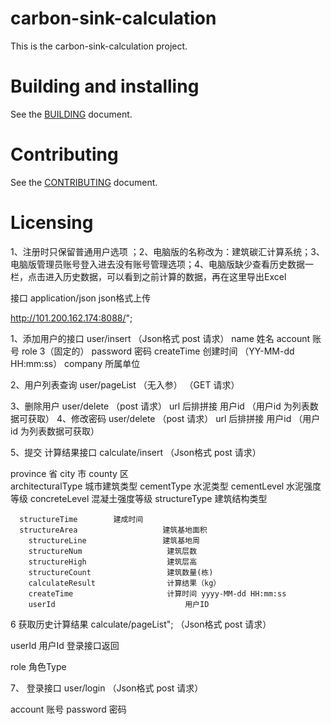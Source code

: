 # carbon-sink-calculation

This is the carbon-sink-calculation project.

# Building and installing

See the [BUILDING](BUILDING.md) document.

# Contributing

See the [CONTRIBUTING](CONTRIBUTING.md) document.

# Licensing

<!--
Please go to https://choosealicense.com/licenses/ and choose a license that
fits your needs. The recommended license for a project of this type is the
GNU AGPLv3.
-->

1、注册时只保留普通用户选项 ；2、电脑版的名称改为：建筑碳汇计算系统；3、电脑版管理员账号登入进去没有账号管理选项；4、电脑版缺少查看历史数据一栏，点击进入历史数据，可以看到之前计算的数据，再在这里导出Excel

接口
application/json  json格式上传

http://101.200.162.174:8088/";
 
1、添加用户的接口   user/insert   （Json格式 post 请求）
   name     姓名
   account  账号
   role       3（固定的）
   password       密码
   createTime   创建时间 （YY-MM-dd HH:mm:ss）
   company       所属单位
   
 2、用户列表查询  user/pageList  （无入参） （GET 请求）
 
 3、删除用户  user/delete      （post 请求）    url 后排拼接 用户id （用户id 为列表数据可获取）
 4、修改密码  user/delete      （post 请求）    url 后排拼接 用户id （用户id 为列表数据可获取）  
  
5、提交 计算结果接口  calculate/insert  （Json格式 post 请求）

  province 省
  city  市
  county 区  
  architecturalType  城市建筑类型
  cementType            水泥类型
  cementLevel                    水泥强度等级
  concreteLevel   混凝土强度等级
      structureType             建筑结构类型
	  
	  structureTime        建成时间
	  structureArea                   建筑基地⾯积
		structureLine				  建筑基地周
		structureNum				   建筑层数
		structureHigh				   建筑层高
		structureCount				   建筑数量(栋)
		calculateResult				   计算结果（kg）
		createTime                     计算时间 yyyy-MM-dd HH:mm:ss
		userId                             用户ID
		
		
6  获取历史计算结果 calculate/pageList";  （Json格式 post 请求）

userId   用户Id    登录接口返回

role   角色Type

7、    登录接口       user/login    （Json格式 post 请求）

account 账号
password 密码
 

